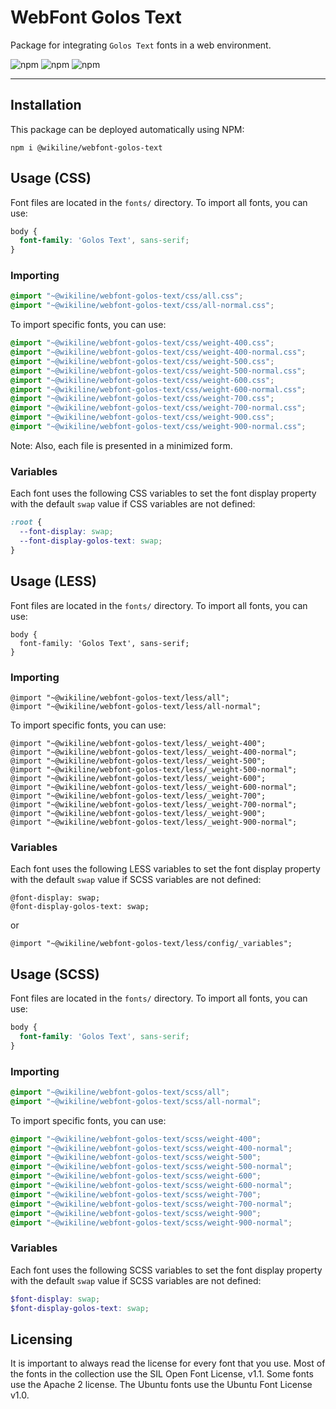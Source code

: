 # WebFont Golos Text

Package for integrating `Golos Text` fonts in a web environment.

![npm](https://img.shields.io/npm/v/@wikiline/webfont-golos-text?style=for-the-badge)
![npm](https://img.shields.io/npm/dm/@wikiline/webfont-golos-text?style=for-the-badge)
![npm](https://img.shields.io/npm/dt/@wikiline/webfont-golos-text?style=for-the-badge)
___

## Installation

This package can be deployed automatically using NPM:

```
npm i @wikiline/webfont-golos-text
```

## Usage (CSS)

Font files are located in the `fonts/` directory. To import all fonts, you can use:

```css
body {
  font-family: 'Golos Text', sans-serif;
}
```

### Importing

```css
@import "~@wikiline/webfont-golos-text/css/all.css";
@import "~@wikiline/webfont-golos-text/css/all-normal.css";
```

To import specific fonts, you can use:

```css
@import "~@wikiline/webfont-golos-text/css/weight-400.css";
@import "~@wikiline/webfont-golos-text/css/weight-400-normal.css";
@import "~@wikiline/webfont-golos-text/css/weight-500.css";
@import "~@wikiline/webfont-golos-text/css/weight-500-normal.css";
@import "~@wikiline/webfont-golos-text/css/weight-600.css";
@import "~@wikiline/webfont-golos-text/css/weight-600-normal.css";
@import "~@wikiline/webfont-golos-text/css/weight-700.css";
@import "~@wikiline/webfont-golos-text/css/weight-700-normal.css";
@import "~@wikiline/webfont-golos-text/css/weight-900.css";
@import "~@wikiline/webfont-golos-text/css/weight-900-normal.css";
```

Note: Also, each file is presented in a minimized form.

### Variables

Each font uses the following CSS variables to set the font display property with the default `swap` value if CSS
variables are not defined:

```css
:root {
  --font-display: swap;
  --font-display-golos-text: swap;
}
```

## Usage (LESS)

Font files are located in the `fonts/` directory. To import all fonts, you can use:

```less
body {
  font-family: 'Golos Text', sans-serif;
}
```

### Importing

```less
@import "~@wikiline/webfont-golos-text/less/all";
@import "~@wikiline/webfont-golos-text/less/all-normal";
```

To import specific fonts, you can use:

```less
@import "~@wikiline/webfont-golos-text/less/_weight-400";
@import "~@wikiline/webfont-golos-text/less/_weight-400-normal";
@import "~@wikiline/webfont-golos-text/less/_weight-500";
@import "~@wikiline/webfont-golos-text/less/_weight-500-normal";
@import "~@wikiline/webfont-golos-text/less/_weight-600";
@import "~@wikiline/webfont-golos-text/less/_weight-600-normal";
@import "~@wikiline/webfont-golos-text/less/_weight-700";
@import "~@wikiline/webfont-golos-text/less/_weight-700-normal";
@import "~@wikiline/webfont-golos-text/less/_weight-900";
@import "~@wikiline/webfont-golos-text/less/_weight-900-normal";
```

### Variables

Each font uses the following LESS variables to set the font display property with the default `swap` value if SCSS
variables are not defined:

```less
@font-display: swap;
@font-display-golos-text: swap;
```

or

```less
@import "~@wikiline/webfont-golos-text/less/config/_variables";
```

## Usage (SCSS)

Font files are located in the `fonts/` directory. To import all fonts, you can use:

```scss
body {
  font-family: 'Golos Text', sans-serif;
}
```

### Importing

```scss
@import "~@wikiline/webfont-golos-text/scss/all";
@import "~@wikiline/webfont-golos-text/scss/all-normal";
```

To import specific fonts, you can use:

```scss
@import "~@wikiline/webfont-golos-text/scss/weight-400";
@import "~@wikiline/webfont-golos-text/scss/weight-400-normal";
@import "~@wikiline/webfont-golos-text/scss/weight-500";
@import "~@wikiline/webfont-golos-text/scss/weight-500-normal";
@import "~@wikiline/webfont-golos-text/scss/weight-600";
@import "~@wikiline/webfont-golos-text/scss/weight-600-normal";
@import "~@wikiline/webfont-golos-text/scss/weight-700";
@import "~@wikiline/webfont-golos-text/scss/weight-700-normal";
@import "~@wikiline/webfont-golos-text/scss/weight-900";
@import "~@wikiline/webfont-golos-text/scss/weight-900-normal";
```

### Variables

Each font uses the following SCSS variables to set the font display property with the default `swap` value if SCSS
variables are not defined:

```scss
$font-display: swap;
$font-display-golos-text: swap;
```

## Licensing

It is important to always read the license for every font that you use. Most of the fonts in the collection use the SIL
Open Font License, v1.1. Some fonts use the Apache 2 license. The Ubuntu fonts use the Ubuntu Font License v1.0.

